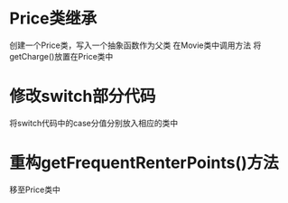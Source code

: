 Price类继承
==========
创建一个Price类，写入一个抽象函数作为父类
在Movie类中调用方法
将getCharge()放置在Price类中

修改switch部分代码
================
将switch代码中的case分值分别放入相应的类中

重构getFrequentRenterPoints()方法
================================
移至Price类中